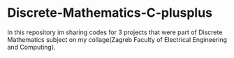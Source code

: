 # Discrete-Mathematics-C-plusplus
In this repository im sharing codes for 3 projects that were part of Discrete Mathematics subject on my collage(Zagreb Faculty of Electrical Engineering and Computing).
